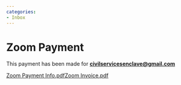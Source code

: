 ```yaml
---
categories:
- Inbox
---
```

# Zoom Payment

This payment has been made for **[civilservicesenclave@gmail.com](mailto:civilservicesenclave@gmail.com)**

[Zoom Payment Info.pdf](../files/a30007f6-ca81-4e35-aeb8-b5650d77a828.pdf)[Zoom Invoice.pdf](../files/636be688-09fc-4388-b092-9761983ff4ef.pdf)